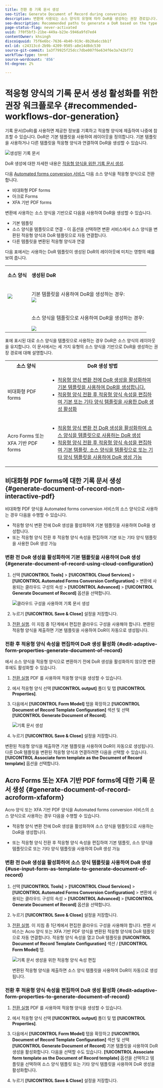 ```yaml
---
title: 전환 중 기록 문서 생성
seo-title: Generate Document of Record during conversion
description: 변환에 사용되는 소스 양식의 유형에 따라 DoR을 생성하는 권장 경로입니다.
seo-description: Recommended paths to generate a DoR based on the type of source forms used for conversion.
page-status-flag: never-activated
uuid: 7f0f5bf3-21be-449a-b23e-5946a9fd7ed4
contentOwner: khsingh
discoiquuid: 75f6e6bc-7636-4b40-919c-8b20a6ccbb1f
exl-id: c24313cd-2b9b-4209-9505-a8e14d8dc530
source-git-commit: 1a3f79925f25dcc7dbe007f6e634f6e3a742bf72
workflow-type: tm+mt
source-wordcount: '856'
ht-degree: 2%

---
```


# 적응형 양식의 기록 문서 생성 활성화를 위한 권장 워크플로우 {#recommended-workflows-dor-generation}

기록 문서(DoR)를 사용하면 제공한 정보를 기록하고 적응형 양식에 제출하여 나중에 참조할 수 있습니다.
DoR은 기본 템플릿을 사용하여 레이아웃을 정의합니다. 기본 템플릿을 사용하거나 다른 템플릿을 적응형 양식과 연결하여 DoR을 생성할 수 있습니다.

![생성된 기록 문서](assets/document_of_record.gif)

DoR 생성에 대한 자세한 내용은 [적응형 양식을 위한 기록 문서 생성](https://helpx.adobe.com/experience-manager/6-5/forms/using/generate-document-of-record-for-non-xfa-based-adaptive-forms.html).

다음 [Automated forms conversion 서비스](../help/introduction.md) 다음 소스 양식을 적응형 양식으로 전환합니다.

* 비대화형 PDF forms
* 아크로 Forms
* XFA 기반 PDF forms

변환에 사용하는 소스 양식을 기반으로 다음을 사용하여 DoR을 생성할 수 있습니다.

* 기본 템플릿
* 소스 양식을 템플릿으로 연결 - 이 옵션을 선택하면 변환 서비스에서 소스 양식을 변환된 적응형 양식과 DoR 템플릿으로 자동 연결합니다.
* 다른 템플릿을 변환된 적응형 양식과 연결

다음 표에서는 사용하는 DoR 템플릿이 생성된 DoR의 레이아웃에 미치는 영향의 예를 보여 줍니다.

<table> 
 <tbody>
 <tr>
  <td><p><strong>소스 양식</strong></p></td>
  <td><p><strong>생성된 DoR</strong></p></td> 
   </tr>
  <tr>
   <td><img src="assets/source_xdp_updated.png"/></td>
   <td><p>기본 템플릿을 사용하여 DoR을 생성하는 경우:</br><img src="assets/source_form_default_updated.png"/></td>
   </tr>
   <tr>
   <td></td>
   <td><p>소스 양식을 템플릿으로 사용하여 DoR을 생성하는 경우:</br></p><img src="assets/source_form_dor_updated.png"/></td>
   </tr>
  </tbody>
</table>

표에 표시된 대로 소스 양식을 템플릿으로 사용하는 경우 DoR은 소스 양식의 레이아웃을 유지합니다.
이 문서에서는 세 가지 유형의 소스 양식을 기반으로 DoR을 생성하는 권장 경로에 대해 설명합니다.

<table> 
 <tbody> 
  <tr> 
   <th><strong>소스 양식</strong></th> 
   <th><strong>DoR 생성 방법</strong></th> 
  </tr> 
  <tr> 
   <td><p>비대화형 PDF forms</p></td> 
   <td> 
    <ul> 
     <li><a href="#generate-document-of-record-using-cloud-configuration">적응형 양식 변환 전에 DoR 생성을 활성화하여 기본 템플릿을 사용하여 DoR을 생성합니다.</a></li> 
     <li><a href="#edit-adaptive-form-properties-generate-document-of-record">적응형 양식 전환 후 적응형 양식 속성을 편집하여 기본 또는 기타 양식 템플릿을 사용한 DoR 생성 활성화</a></li> 
    </ul> </td> 
  </tr>
  <tr> 
   <td><p>Acro Forms 또는 XFA 기반 PDF forms</p></td> 
   <td> 
    <ul> 
     <li><a href="#use-input-form-as-template-to-generate-document-of-record">적응형 양식 변환 전 DoR 생성을 활성화하여 소스 양식을 템플릿으로 사용하는 DoR 생성</a></li> 
     <li><a href="#edit-adaptive-form-properties-to-generate-document-of-record">적응형 양식 전환 후 적응형 양식 속성을 편집하여 기본 템플릿, 소스 양식을 템플릿으로 또는 기타 양식 템플릿을 사용하여 DoR 생성 가능</a></li> 
    </ul> </td> 
  </tr>    
 </tbody> 
</table>

## 비대화형 PDF forms에 대한 기록 문서 생성 {#generate-document-of-record-non-interactive-pdf}

비대화형 PDF 양식을 Automated forms conversion 서비스의 소스 양식으로 사용하는 경우 다음을 수행할 수 있습니다.

* 적응형 양식 변환 전에 DoR 생성을 활성화하여 기본 템플릿을 사용하여 DoR을 생성합니다.
* 또는 적응형 양식 전환 후 적응형 양식 속성을 편집하여 기본 또는 기타 양식 템플릿을 사용한 DoR 생성 가능

### 변환 전 DoR 생성을 활성화하여 기본 템플릿을 사용하여 DoR 생성 {#generate-document-of-record-using-cloud-configuration}

1. 선택 **[!UICONTROL Tools]** > **[!UICONTROL Cloud Services]** > **[!UICONTROL Automated Forms Conversion Configuration]** > 변환에 사용되는 클라우드 구성의 속성 > **[!UICONTROL Advanced]** > **[!UICONTROL Generate Document of Record]** 옵션을 선택합니다.

   ![클라우드 구성을 사용하여 기록 문서 생성](assets/generate_dor_cloud_config.gif)

1. 누르기 **[!UICONTROL Save & Close]** 설정을 저장합니다.

1. [전환 실행](../help/convert-existing-forms-to-adaptive-forms.md). 이 지침 중 1단계에서 편집한 클라우드 구성을 사용해야 합니다.
변환된 적응형 양식을 제출하면 기본 템플릿을 사용하여 DoR이 자동으로 생성됩니다.

### 전환 후 적응형 양식 속성을 편집하여 DoR 생성 활성화 {#edit-adaptive-form-properties-generate-document-of-record}

에서 소스 양식을 적응형 양식으로 변환하기 전에 DoR 생성을 활성화하지 않으면 변환 후에도 활성화할 수 있습니다.

1. [전환 실행](../help/convert-existing-forms-to-adaptive-forms.md) PDF 를 사용하여 적응형 양식을 생성할 수 있습니다.

1. 에서 적응형 양식 선택 **[!UICONTROL output]** 폴더 및 탭 **[!UICONTROL Properties]**.

1. 다음에서 **[!UICONTROL Form Model]** 탭을 확장하고 **[!UICONTROL Document of Record Template Configuration]** 섹션 및 선택 **[!UICONTROL Generate Document of Record]**.

   ![기록 문서 생성](assets/generate_dor_af_properties.png)

1. 누르기 **[!UICONTROL Save & Close]** 설정을 저장합니다.

변환된 적응형 양식을 제출하면 기본 템플릿을 사용하여 DoR이 자동으로 생성됩니다. 다른 DoR 템플릿을 변환된 적응형 양식과 연결하려면 다음을 선택할 수 있습니다. **[!UICONTROL Associate form template as the Document of Record template]** 옵션을 선택합니다.

## Acro Forms 또는 XFA 기반 PDF forms에 대한 기록 문서 생성 {#generate-document-of-record-acroform-xfaform}

Acro 양식 또는 XFA 기반 PDF 양식을 Automated forms conversion 서비스의 소스 양식으로 사용하는 경우 다음을 수행할 수 있습니다.

* 적응형 양식 변환 전에 DoR 생성을 활성화하여 소스 양식을 템플릿으로 사용하는 DoR을 생성합니다.

* 또는 적응형 양식 전환 후 적응형 양식 속성을 편집하여 기본 템플릿, 소스 양식을 템플릿으로 또는 기타 양식 템플릿을 사용하여 DoR 생성 가능

### 변환 전 DoR 생성을 활성화하여 소스 양식 템플릿을 사용하여 DoR 생성 {#use-input-form-as-template-to-generate-document-of-record}

1. 선택 **[!UICONTROL Tools]** > **[!UICONTROL Cloud Services]** > **[!UICONTROL Automated Forms Conversion Configuration]** > 변환에 사용되는 클라우드 구성의 속성 > **[!UICONTROL Advanced]** > **[!UICONTROL Generate Document of Record]** 옵션을 선택합니다.

1. 누르기 **[!UICONTROL Save & Close]** 설정을 저장합니다.

1. [전환 실행](../help/convert-existing-forms-to-adaptive-forms.md). 이 지침 중 1단계에서 편집한 클라우드 구성을 사용해야 합니다.
변환 서비스는 Acro 양식 또는 XFA 기반 PDF 양식을 변환된 적응형 양식에 DoR 템플릿으로 자동 연결합니다.
적응형 양식 속성을 열고 DoR 템플릿을 **[!UICONTROL Document of Record Template Configuration]** 섹션 / **[!UICONTROL Form Model]** 탭.

   ![기록 문서 생성을 위한 적응형 양식 속성 편집](assets/generate_dor_af_properties_xdp_acro.png)

   변환된 적응형 양식을 제출하면 소스 양식 템플릿을 사용하여 DoR이 자동으로 생성됩니다.

### 전환 후 적응형 양식 속성을 편집하여 DoR 생성 활성화 {#edit-adaptive-form-properties-to-generate-document-of-record}

1. [전환 실행](../help/convert-existing-forms-to-adaptive-forms.md) PDF 를 사용하여 적응형 양식을 생성할 수 있습니다.

1. 에서 적응형 양식 선택 **[!UICONTROL output]** 폴더 및 탭 **[!UICONTROL Properties]**.

1. 다음에서 **[!UICONTROL Form Model]** 탭을 확장하고 **[!UICONTROL Document of Record Template Configuration]** 섹션 및 선택 **[!UICONTROL Generate Document of Record]** 기본 템플릿을 사용하여 DoR 생성을 활성화합니다.
다음을 선택할 수도 있습니다. **[!UICONTROL Associate form template as the Document of Record template]** 옵션을 선택하고 템플릿을 선택하여 소스 양식 템플릿 또는 기타 양식 템플릿을 사용하여 DoR 생성을 활성화합니다.

1. 누르기 **[!UICONTROL Save & Close]** 설정을 저장합니다.
